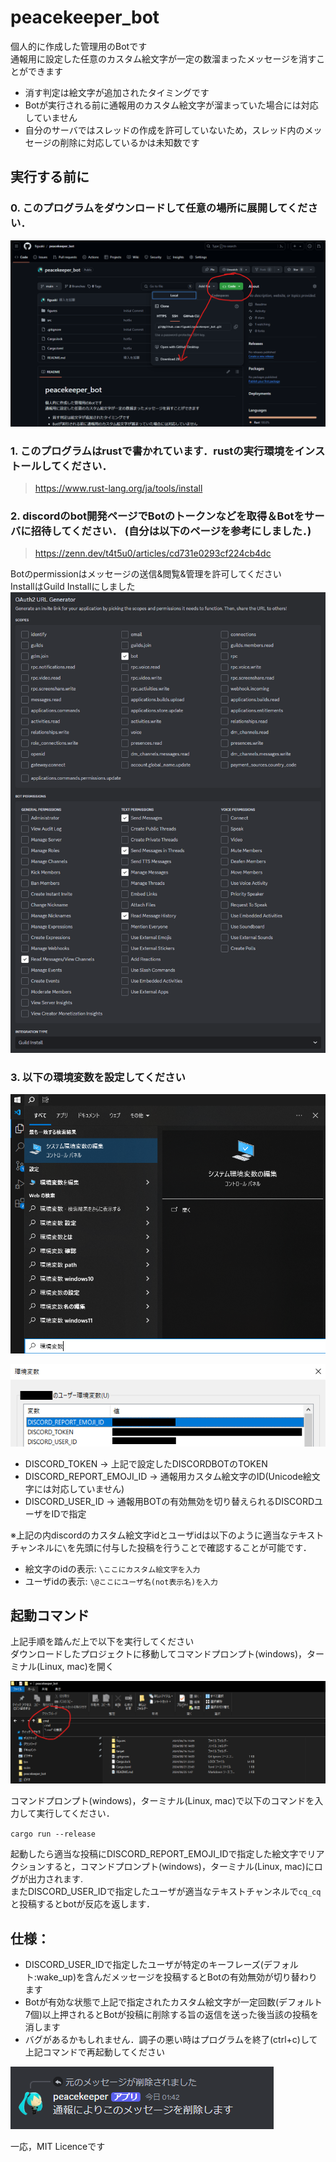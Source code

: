 # peacekeeper_bot

個人的に作成した管理用のBotです  
通報用に設定した任意のカスタム絵文字が一定の数溜まったメッセージを消すことができます    
+ 消す判定は絵文字が追加されたタイミングです  
+ Botが実行される前に通報用のカスタム絵文字が溜まっていた場合には対応していません  
+ 自分のサーバではスレッドの作成を許可していないため，スレッド内のメッセージの削除に対応しているかは未知数です

## 実行する前に
### 0. このプログラムをダウンロードして任意の場所に展開してください．
![](./figures/zip.png)  

### 1. このプログラムはrustで書かれています．rustの実行環境をインストールしてください．
> https://www.rust-lang.org/ja/tools/install

### 2. discordのbot開発ページでBotのトークンなどを取得＆Botをサーバに招待してください．  (自分は以下のページを参考にしました．)
> https://zenn.dev/t4t5u0/articles/cd731e0293cf224cb4dc

Botのpermissionはメッセージの送信&閲覧&管理を許可してください    
InstallはGuild Installにしました  
![](./figures/permission.png)


### 3. 以下の環境変数を設定してください  

![](./figures/env.png)

![](./figures/env2.png)

+ DISCORD_TOKEN → 上記で設定したDISCORDBOTのTOKEN  
+ DISCORD_REPORT_EMOJI_ID → 通報用カスタム絵文字のID(Unicode絵文字には対応していません)  
+ DISCORD_USER_ID → 通報用BOTの有効無効を切り替えられるDISCORDユーザをIDで指定  

※上記の内discordのカスタム絵文字idとユーザidは以下のように適当なテキストチャンネルに`\`を先頭に付与した投稿を行うことで確認することが可能です．

+ 絵文字のidの表示: `\ここにカスタム絵文字を入力`  
+ ユーザidの表示: `\@ここにユーザ名(not表示名)を入力`

## 起動コマンド
上記手順を踏んだ上で以下を実行してください  
ダウンロードしたプロジェクトに移動してコマンドプロンプト(windows)，ターミナル(Linux, mac)を開く

![](./figures/cmd.png)

コマンドプロンプト(windows)，ターミナル(Linux, mac)で以下のコマンドを入力して実行してください．

`cargo run --release`

起動したら適当な投稿にDISCORD_REPORT_EMOJI_IDで指定した絵文字でリアクションすると，コマンドプロンプト(windows)，ターミナル(Linux, mac)にログが出力されます.  
またDISCORD_USER_IDで指定したユーザが適当なテキストチャンネルで`cq_cq`と投稿するとbotが反応を返します．

## 仕様：  
+ DISCORD_USER_IDで指定したユーザが特定のキーフレーズ(デフォルト:wake_up)を含んだメッセージを投稿するとBotの有効無効が切り替わります  
+ Botが有効な状態で上記で指定されたカスタム絵文字が一定回数(デフォルト7個)以上押されるとBotが投稿に削除する旨の返信を送った後当該の投稿を消します  
+ バグがあるかもしれません．調子の悪い時はプログラムを終了(ctrl+c)して上記コマンドで再起動してください

![bot_image](./figures/bot_image.png)


一応，MIT Licenceです